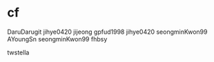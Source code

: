# cf
DaruDarugit
jihye0420
jijeong
gpfud1998
jihye0420
seongminKwon99
 AYoungSn
seongminKwon99
fhbsy




twstella